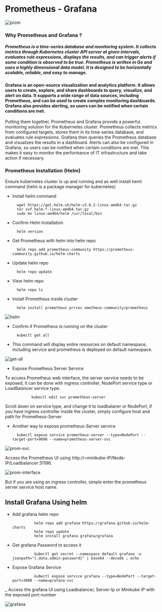 # Prometheus - Grafana

![prom](https://github.com/Jmcglobal/Kubernetes-MyProject/assets/101070055/d2ab5c59-4587-41f3-8623-880b21c9a983)

### Why Prometheus and Grafana ?
##### Prometheus is a time-series database and monitoring system. It collects metrics through Kubernetes cluster API server at given intervals, evaluates rule expressions, displays the results, and can trigger alerts if some condition is observed to be true. Prometheus is written in Go and uses a highly dimensional data model. It is designed to be horizontally scalable, reliable, and easy to manage.

#### Grafana is an open-source visualization and analytics platform. It allows users to create, explore, and share dashboards to query, visualize, and alert on data. It supports a wide range of data sources, including Prometheus, and can be used to create complex monitoring dashboards. Grafana also provides alerting, so users can be notified when certain conditions are met.

Putting them together, Prometheus and Grafana provide a powerful monitoring solution for the Kubernetes cluster. Prometheus collects metrics from configured targets, stores them in its time-series database, and evaluates rule expressions. Grafana then queries the Prometheus database and visualizes the results in a dashboard. Alerts can also be configured in Grafana, so users can be notified when certain conditions are met. This makes it easy to monitor the performance of IT infrastructure and take action if necessary.

### Prometheus Installation (Helm)
Ensure kubernetes cluster is up and running and as well install heml command (helm is a package manager for kubernetes)

- Install helm command

        wget https://get.helm.sh/helm-v3.8.2-linux-amd64.tar.gz
        tar xvf helm-*-linux-amd64.tar.gz
        sudo mv linux-amd64/helm /usr/local/bin

- Confirm Helm Installation

        helm version

- Get Prometheus with helm into helm repo

        helm repo add prometheus-community https://prometheus-community.github.io/helm-charts

- Update helm repo

        helm repo update

- View helm repo

        helm repo ls
        
- Install Prometheus inside cluster

        helm install prometheus prrces ometheus-community/prometheus

![helm](https://github.com/Jmcglobal/Kubernetes-MyProject/assets/101070055/944cd1c6-c518-4630-bf45-929c71661507)

- Confirm if Prometheus is running on the cluster

        kubectl get all

- This command will display entire resources on default namespace, including service and prometheus is deployed on default namespace.

![get-all](https://github.com/Jmcglobal/Kubernetes-MyProject/assets/101070055/1c755221-d606-4b5c-a7ee-28b2d144e95c)

- Expose Prometheus Server Service

To access Prometheus web interface, the server service needs to be exposed, it can be done with ingress controller, NodePort service type or LoadBalancer service type.

                kubectl edit svc prometheus-server

Scroll down on service type, and change it to loadbalaner or NodePort, if you have ingress controller inside the cluster, simply configure host and path for Prometheus-Server

- Another way to expose prometheus-Server service

        kubectl expose service prometheus-server --type=NodePort --target-port=9090 --name=prometheus-server-svc

![prom-svc](https://github.com/Jmcglobal/Kubernetes-MyProject/assets/101070055/f7f05675-1c20-418c-9e43-0d2e6223f2bc)

Access the Prometheus UI using http://<minikube-IP/Node-IP/Loadbalancer:31196.

![prom-interface](https://github.com/Jmcglobal/Kubernetes-MyProject/assets/101070055/4d2d84c9-2829-4afe-8517-eeaabac22f13)

But if you are using an ingress controller, simple enter the prometheus server service host name.


## Install Grafana Using helm

- Add grafana helm repo

                helm repo add grafana https://grafana.github.io/helm-charts
                helm repo update
                helm install grafana grafana/grafana

- Get grafana Password to access it

                kubectl get secret --namespace default grafana -o jsonpath="{.data.admin-password}" | base64 --decode ; echo

- Expose Grafana Service

                kubectl expose service grafana --type=NodePort --target-port=3000 --name=grafana-svc

_ Access the grafana UI using Loadbalancer, Server-Ip or Minikube IP with the exposed port number

![grafana](https://github.com/Jmcglobal/Kubernetes-MyProject/assets/101070055/07860692-09c4-4bc8-a286-676d65697638)

